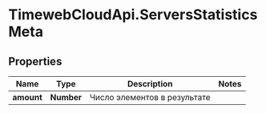 # TimewebCloudApi.ServersStatisticsMeta

## Properties

Name | Type | Description | Notes
------------ | ------------- | ------------- | -------------
**amount** | **Number** | Число элементов в результате | 


